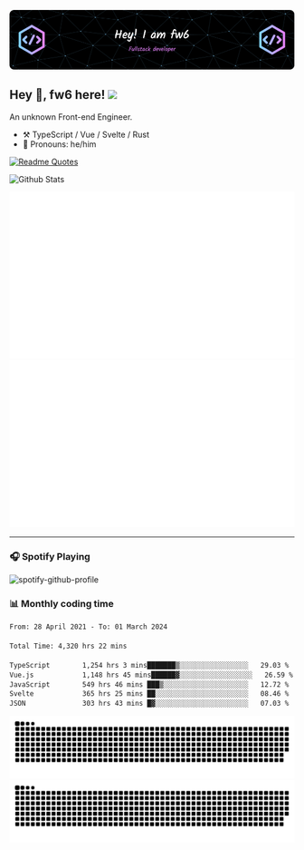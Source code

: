 ![Header](github-header-image.png)

## Hey 👋, fw6 here! <img src="https://github.githubassets.com/images/mona-whisper.gif" height="24" />


An unknown Front-end Engineer.

-   :hammer_and_pick: TypeScript / Vue / Svelte / Rust
-   :man: Pronouns: he/him


[![Readme Quotes](https://quotes-github-readme.vercel.app/api?type=horizontal&theme=algolia)](https://github.com/piyushsuthar/github-readme-quotes)



![Github Stats](https://github-readme-stats.vercel.app/api?username=fw6&bg_color=30,e96443,904e95&title_color=fff&text_color=fff)

![](https://raw.githubusercontent.com/fw6/github-stats-transparent/output/generated/overview.svg)
![](https://raw.githubusercontent.com/fw6/github-stats-transparent/output/generated/languages.svg)


---

### 🎧 Spotify Playing

<!-- ![spotify-github-profile](/img/default.svg) -->

![spotify-github-profile](https://spotify-github-profile.vercel.app/api/view.svg?uid=r6wn4hdvypv0lkzyrj0e0pjct&cover_image=true&theme=default&show_offline=true&background_color=9a10ad&interchange=true&bar_color_cover=true)



### :bar_chart: Monthly coding time 

<!--START_SECTION:waka-->

```txt
From: 28 April 2021 - To: 01 March 2024

Total Time: 4,320 hrs 22 mins

TypeScript        1,254 hrs 3 mins███████▒░░░░░░░░░░░░░░░░░   29.03 %
Vue.js            1,148 hrs 45 mins██████▓░░░░░░░░░░░░░░░░░░   26.59 %
JavaScript        549 hrs 46 mins ███▒░░░░░░░░░░░░░░░░░░░░░   12.72 %
Svelte            365 hrs 25 mins ██░░░░░░░░░░░░░░░░░░░░░░░   08.46 %
JSON              303 hrs 43 mins █▓░░░░░░░░░░░░░░░░░░░░░░░   07.03 %
```

<!--END_SECTION:waka-->




![github contribution grid snake animation](https://raw.githubusercontent.com/platane/platane/output/github-contribution-grid-snake-dark.svg#gh-dark-mode-only)![github contribution grid snake animation](https://raw.githubusercontent.com/platane/platane/output/github-contribution-grid-snake.svg#gh-light-mode-only)
